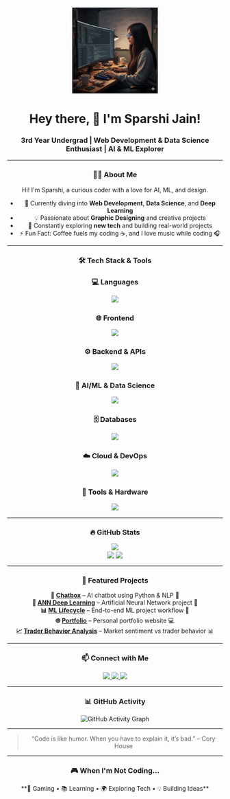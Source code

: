 <!-- Hero / Banner Image -->
<p align="center">
  <img src="Gemini_Generated_Image_rqo60srqo60srqo6.png" height="200" alt="Coding Banner"/>
</p>

<h1 align="center">Hey there, 👋 I'm Sparshi Jain!</h1>
<h3 align="center">3rd Year Undergrad | Web Development & Data Science Enthusiast | AI & ML Explorer</h3>

<div align="center">

---

### 👩‍💻 About Me
Hi! I'm Sparshi, a curious coder with a love for AI, ML, and design.  
- 🔭 Currently diving into **Web Development**, **Data Science**, and **Deep Learning**  
- 💡 Passionate about **Graphic Designing** and creative projects  
- 🌱 Constantly exploring **new tech** and building real-world projects  
- ⚡ Fun Fact: Coffee fuels my coding ☕, and I love music while coding 🎧  

---

### 🛠 Tech Stack & Tools

<div align="center">

### 💻 Languages
<img src="https://skillicons.dev/icons?i=python,javascript,typescript,cpp,java,rust,go&theme=dark" />

### 🌐 Frontend
<img src="https://skillicons.dev/icons?i=html,css,bootstrap,tailwind,react,nextjs,vue,angular,sass&theme=dark" />

### ⚙️ Backend & APIs
<img src="https://skillicons.dev/icons?i=nodejs,express,django,flask,fastapi,spring,nestjs,graphql&theme=dark" />

### 🤖 AI/ML & Data Science
<img src="https://skillicons.dev/icons?i=python,tensorflow,pytorch,keras,scikit-learn,opencv,pandas,numpy,jupyter,matplotlib,seaborn,plotly,xgboost,lightgbm&theme=dark" />

### 🗄️ Databases
<img src="https://skillicons.dev/icons?i=postgresql,mysql,mongodb,redis,sqlite&theme=dark" />

### ☁️ Cloud & DevOps
<img src="https://skillicons.dev/icons?i=aws,gcp,docker,kubernetes,github,git,heroku,terraform,ansible&theme=dark" />

### 🔧 Tools & Hardware
<img src="https://skillicons.dev/icons?i=vscode,postman,arduino,raspberrypi,linux,figma,canva&theme=dark" />

</div>




---

### 🔥 GitHub Stats
<div align="center">
  <img src="https://streak-stats.demolab.com?user=sparshi15&locale=en&mode=daily&theme=dark&hide_border=false&border_radius=10" height="220" />
</div>

<div align="center">
  <img src="https://github-readme-stats.vercel.app/api?username=sparshi15&show_icons=true&theme=dracula&count_private=true" height="150" />
  <img src="https://github-readme-stats.vercel.app/api/top-langs/?username=sparshi15&layout=compact&theme=dracula&langs_count=5" height="150" />
</div>

---

### 📂 Featured Projects
<div align="center">

**💬 [Chatbox](https://github.com/sparshi15/chatbox)** – AI chatbot using Python & NLP 🤖  
**🤖 [ANN Deep Learning](https://github.com/sparshi15/DEEP-LEARNING-PROJECT-USING-ANN)** – Artificial Neural Network project 🧠  
**📊 [ML Lifecycle](https://github.com/sparshi15/step-by-step-project-implementation-with-life-cycle-of-ML-project)** – End-to-end ML project workflow 🚀  
**🌐 [Portfolio](https://github.com/sparshi15/portfolio)** – Personal portfolio website 💻  
**📈 [Trader Behavior Analysis](https://github.com/sparshi15/ds_sparshi_jain)** – Market sentiment vs trader behavior 📊  

</div>

---

### 📫 Connect with Me
<div align="center">
  <a href="https://www.linkedin.com/in/sparshi-jain-846090291">
    <img src="https://img.shields.io/badge/LinkedIn-0077B5?style=for-the-badge&logo=linkedin&logoColor=white" />
  </a>
  <a href="mailto:sparshi@example.com">
    <img src="https://img.shields.io/badge/Email-D14836?style=for-the-badge&logo=gmail&logoColor=white" />
  </a>
  <a href="https://github.com/sparshi15">
    <img src="https://img.shields.io/badge/GitHub-181717?style=for-the-badge&logo=github&logoColor=white" />
  </a>
</div>

---

### 📊 GitHub Activity
![GitHub Activity Graph](https://activity-graph.herokuapp.com/graph?username=sparshi15&theme=dracula)

---

> “Code is like humor. When you have to explain it, it’s bad.” – Cory House

---

### 🎮 When I'm Not Coding...
<div align="center">
**🎯 Gaming • 📚 Learning • 🌍 Exploring Tech • 💡 Building Ideas**
</div>



